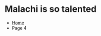 <h1> Malachi is so talented</h1>

<ul class="breadcrumb">
  <li><a href="https://luciapusateri.github.io/test/index.html">Home</a></li>
  <li>Page 4</li>
